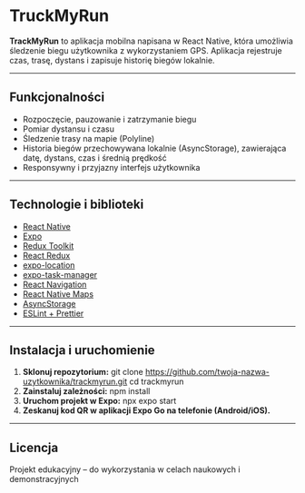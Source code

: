 # TruckMyRun

**TrackMyRun** to aplikacja mobilna napisana w React Native, która umożliwia śledzenie biegu użytkownika z wykorzystaniem GPS. Aplikacja rejestruje czas, trasę, dystans i zapisuje historię biegów lokalnie.

---

## Funkcjonalności

- Rozpoczęcie, pauzowanie i zatrzymanie biegu
- Pomiar dystansu i czasu
- Śledzenie trasy na mapie (Polyline)
- Historia biegów przechowywana lokalnie (AsyncStorage), zawierająca datę, dystans, czas i średnią prędkość
- Responsywny i przyjazny interfejs użytkownika

---

## Technologie i biblioteki

- [React Native](https://reactnative.dev/)
- [Expo](https://expo.dev/)
- [Redux Toolkit](https://redux-toolkit.js.org/)
- [React Redux](https://react-redux.js.org/)
- [expo-location](https://docs.expo.dev/versions/latest/sdk/location/)
- [expo-task-manager](https://docs.expo.dev/versions/latest/sdk/task-manager/)
- [React Navigation](https://reactnavigation.org/)
- [React Native Maps](https://github.com/react-native-maps/react-native-maps)
- [AsyncStorage](https://react-native-async-storage.github.io/async-storage/)
- [ESLint + Prettier](https://eslint.org/)

---

## Instalacja i uruchomienie

1. **Sklonuj repozytorium:**
git clone https://github.com/twoja-nazwa-uzytkownika/trackmyrun.git
cd trackmyrun
2. **Zainstaluj zależności:**
npm install 
3. **Uruchom projekt w Expo:**
   npx expo start
4. **Zeskanuj kod QR w aplikacji Expo Go na telefonie (Android/iOS).**
   
---
## Licencja
Projekt edukacyjny – do wykorzystania w celach naukowych i demonstracyjnych
